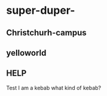# super-duper-

## Christchurh-campus

## yelloworld
## HELP

Test 
I am a kebab
what kind of kebab?
